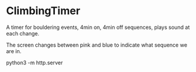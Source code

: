 # ClimbingTimer
A timer for bouldering events, 4min on, 4min off sequences, plays sound at each change.

The screen changes between pink and blue to indicate what sequence we are in.


python3 -m http.server
